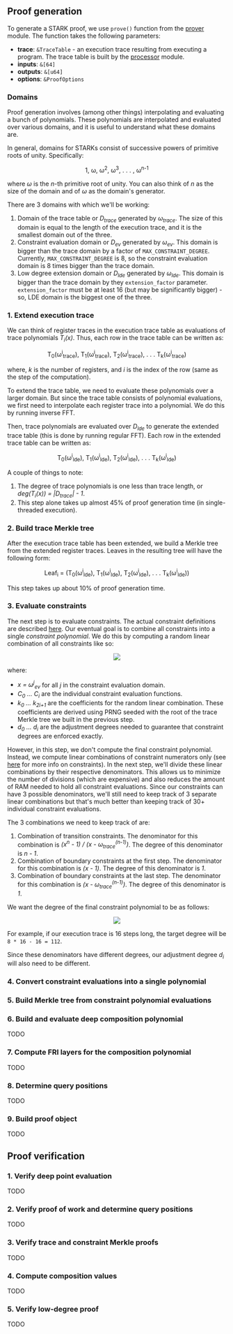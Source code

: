 ## Proof generation

To generate a STARK proof, we use `prove()` function from the [prover](/prover.rs) module. The function takes the following parameters:

* **trace**: `&TraceTable` - an execution trace resulting from executing a program. The trace table is built by the [processor](/../processor) module.
* **inputs**: `&[64]`
* **outputs**: `&[u64]`
* **options**: `&ProofOptions`

### Domains
Proof generation involves (among other things) interpolating and evaluating a bunch of polynomials. These polynomials are interpolated and evaluated over various domains, and it is useful to understand what these domains are.

In general, domains for STARKs consist of successive powers of primitive roots of unity. Specifically:

<p align="center">
1, ω, ω<sup>2</sup>, ω<sup>3</sup>, . . . , ω<sup>n-1</sup>
</p>

where *ω* is the *n*-th primitive root of unity. You can also think of *n* as the size of the domain and of *ω* as the domain's generator.

There are 3 domains with which we'll be working:

1. Domain of the trace table or *D<sub>trace</sub>* generated by *ω<sub>trace</sub>*. The size of this domain is equal to the length of the execution trace, and it is the smallest domain out of the three.
2. Constraint evaluation domain or *D<sub>ev</sub>* generated by *ω<sub>ev</sub>*. This domain is bigger than the trace domain by a factor of `MAX_CONSTRAINT_DEGREE`. Currently, `MAX_CONSTRAINT_DEGREE` is 8, so the constraint evaluation domain is 8 times bigger than the trace domain.
3. Low degree extension domain or *D<sub>lde</sub>* generated by *ω<sub>lde</sub>*. This domain is bigger than the trace domain by they `extension_factor` parameter. `extension_factor` must be at least 16 (but may be significantly bigger) - so, LDE domain is the biggest one of the three.

### 1. Extend execution trace

We can think of register traces in the execution trace table as evaluations of trace polynomials *T<sub>i</sub>(x)*. Thus, each row in the trace table can be written as:

<p align="center">
T<sub>0</sub>(ω<sup>i</sup><sub>trace</sub>), T<sub>1</sub>(ω<sup>i</sup><sub>trace</sub>), T<sub>2</sub>(ω<sup>i</sup><sub>trace</sub>), . . . T<sub>k</sub>(ω<sup>i</sup><sub>trace</sub>)
</p>

where, *k* is the number of registers, and *i* is the index of the row (same as the step of the computation).

To extend the trace table, we need to evaluate these polynomials over a larger domain. But since the trace table consists of polynomial evaluations, we first need to interpolate each register trace into a polynomial. We do this by running inverse FFT.

Then, trace polynomials are evaluated over *D<sub>lde</sub>* to generate the extended trace table (this is done by running regular FFT). Each row in the extended trace table can be written as:

<p align="center">
T<sub>0</sub>(ω<sup>i</sup><sub>lde</sub>), T<sub>1</sub>(ω<sup>i</sup><sub>lde</sub>), T<sub>2</sub>(ω<sup>i</sup><sub>lde</sub>), . . . T<sub>k</sub>(ω<sup>i</sup><sub>lde</sub>)
</p>

A couple of things to note:
1. The degree of trace polynomials is one less than trace length, or *deg(T<sub>i</sub>(x)) = |D<sub>trace</sub>| - 1*.
2. This step alone takes up almost 45% of proof generation time (in single-threaded execution).

### 2. Build trace Merkle tree

After the execution trace table has been extended, we build a Merkle tree from the extended register traces. Leaves in the resulting tree will have the following form:

<p align="center">
Leaf<sub>i</sub> = (T<sub>0</sub>(ω<sup>i</sup><sub>lde</sub>), T<sub>1</sub>(ω<sup>i</sup><sub>lde</sub>), T<sub>2</sub>(ω<sup>i</sup><sub>lde</sub>), . . . T<sub>k</sub>(ω<sup>i</sup><sub>lde</sub>))
</p>

This step takes up about 10% of proof generation time.

### 3. Evaluate constraints
The next step is to evaluate constraints. The actual constraint definitions are described [here](/constraints). Our eventual goal is to combine all constraints into a single *constraint polynomial*. We do this by computing a random linear combination of all constraints like so:

<p align="center">
<img src="https://render.githubusercontent.com/render/math?math=\large C(x) = \sum_i (\k_{2i} \cdot C_i(x) %2B \k_{2i%2B1} \cdot C_i(x) \cdot x^{d_i})">
</p>

where:
* *x = ω<sup>j</sup><sub>ev</sub>* for all *j* in the constraint evaluation domain.
* *C<sub>0</sub> ... C<sub>i</sub>* are the individual constraint evaluation functions.
* *k<sub>0</sub> ... k<sub>2i+1</sub>* are the coefficients for the random linear combination. These coefficients are derived using PRNG seeded with the root of the trace Merkle tree we built in the previous step.
* *d<sub>0</sub> ... d<sub>i</sub>* are the adjustment degrees needed to guarantee that constraint degrees are enforced exactly.

However, in this step, we don't compute the final constraint polynomial. Instead, we compute linear combinations of constraint numerators only (see [here](/constraints) for more info on constraints). In the next step, we'll divide these linear combinations by their respective denominators. This allows us to minimize the number of divisions (which are expensive) and also reduces the amount of RAM needed to hold all constraint evaluations. Since our constraints can have 3 possible denominators, we'll still need to keep track of 3 separate linear combinations but that's much better than keeping track of 30+ individual constraint evaluations.

The 3 combinations we need to keep track of are:

1. Combination of transition constraints. The denominator for this combination is *(x<sup>n</sup> - 1) / (x - ω<sub>trace</sub><sup>(n-1)</sup>)*. The degree of this denominator is *n - 1*.
2. Combination of boundary constraints at the first step. The denominator for this combination is *(x - 1)*. The degree of this denominator is *1*.
3. Combination of boundary constraints at the last step. The denominator for this combination is *(x - ω<sub>trace</sub><sup>(n-1)</sup>)*. The degree of this denominator is *1*.

We want the degree of the final constraint polynomial to be as follows:

<p align="center">
<img src="https://render.githubusercontent.com/render/math?math=\large deg(C(x)) = |D_{ev}| - |D_{trace}|">
</p>

For example, if our execution trace is 16 steps long, the target degree will be `8 * 16 - 16 = 112`. 


Since these denominators have different degrees, our adjustment degree *d<sub>i</sub>* will also need to be different.


### 4. Convert constraint evaluations into a single polynomial

### 5. Build Merkle tree from constraint polynomial evaluations

### 6. Build and evaluate deep composition polynomial
TODO

### 7. Compute FRI layers for the composition polynomial
TODO

### 8. Determine query positions
TODO

### 9. Build proof object
TODO

## Proof verification

### 1. Verify deep point evaluation
TODO

### 2. Verify proof of work and determine query positions
TODO

### 3. Verify trace and constraint Merkle proofs
TODO

### 4. Compute composition values
TODO

### 5. Verify low-degree proof
TODO